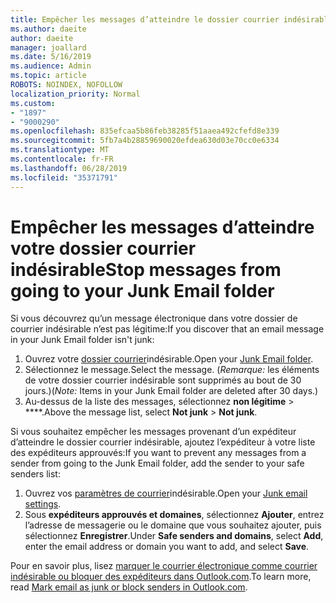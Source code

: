 ```yaml
---
title: Empêcher les messages d’atteindre le dossier courrier indésirable dans Outlook.com
ms.author: daeite
author: daeite
manager: joallard
ms.date: 5/16/2019
ms.audience: Admin
ms.topic: article
ROBOTS: NOINDEX, NOFOLLOW
localization_priority: Normal
ms.custom:
- "1897"
- "9000290"
ms.openlocfilehash: 835efcaa5b86feb38285f51aaea492cfefd8e339
ms.sourcegitcommit: 5fb7a4b28859690020efdea630d03e70cc0e6334
ms.translationtype: MT
ms.contentlocale: fr-FR
ms.lasthandoff: 06/28/2019
ms.locfileid: "35371791"
---
```

# <a name="stop-messages-from-going-to-your-junk-email-folder"></a><span data-ttu-id="b5d67-102">Empêcher les messages d’atteindre votre dossier courrier indésirable</span><span class="sxs-lookup"><span data-stu-id="b5d67-102">Stop messages from going to your Junk Email folder</span></span>

<span data-ttu-id="b5d67-103">Si vous découvrez qu’un message électronique dans votre dossier de courrier indésirable n’est pas légitime:</span><span class="sxs-lookup"><span data-stu-id="b5d67-103">If you discover that an email message in your Junk Email folder isn't junk:</span></span>

1. <span data-ttu-id="b5d67-104">Ouvrez votre [dossier courrier](https://outlook.live.com/mail/junkemail)indésirable.</span><span class="sxs-lookup"><span data-stu-id="b5d67-104">Open your [Junk Email folder](https://outlook.live.com/mail/junkemail).</span></span>
1. <span data-ttu-id="b5d67-105">Sélectionnez le message.</span><span class="sxs-lookup"><span data-stu-id="b5d67-105">Select the message.</span></span> <span data-ttu-id="b5d67-106">(*Remarque:* les éléments de votre dossier courrier indésirable sont supprimés au bout de 30 jours.)</span><span class="sxs-lookup"><span data-stu-id="b5d67-106">(*Note:* Items in your Junk Email folder are deleted after 30 days.)</span></span>
1. <span data-ttu-id="b5d67-107">Au-dessus de la liste des messages, sélectionnez **non légitime** > \*\*\*\*.</span><span class="sxs-lookup"><span data-stu-id="b5d67-107">Above the message list, select **Not junk** > **Not junk**.</span></span>

<span data-ttu-id="b5d67-108">Si vous souhaitez empêcher les messages provenant d’un expéditeur d’atteindre le dossier courrier indésirable, ajoutez l’expéditeur à votre liste des expéditeurs approuvés:</span><span class="sxs-lookup"><span data-stu-id="b5d67-108">If you want to prevent any messages from a sender from going to the Junk Email folder, add the sender to your safe senders list:</span></span>

1. <span data-ttu-id="b5d67-109">Ouvrez vos [paramètres de courrier](https://go.microsoft.com/fwlink/?linkid=2035804)indésirable.</span><span class="sxs-lookup"><span data-stu-id="b5d67-109">Open your [Junk email settings](https://go.microsoft.com/fwlink/?linkid=2035804).</span></span>
1. <span data-ttu-id="b5d67-110">Sous **expéditeurs approuvés et domaines**, sélectionnez **Ajouter**, entrez l’adresse de messagerie ou le domaine que vous souhaitez ajouter, puis sélectionnez **Enregistrer**.</span><span class="sxs-lookup"><span data-stu-id="b5d67-110">Under **Safe senders and domains**, select **Add**, enter the email address or domain you want to add, and select **Save**.</span></span>

<span data-ttu-id="b5d67-111">Pour en savoir plus, lisez [marquer le courrier électronique comme courrier indésirable ou bloquer des expéditeurs dans Outlook.com](https://support.office.com/article/a3ece97b-82f8-4a5e-9ac3-e92fa6427ae4).</span><span class="sxs-lookup"><span data-stu-id="b5d67-111">To learn more, read [Mark email as junk or block senders in Outlook.com](https://support.office.com/article/a3ece97b-82f8-4a5e-9ac3-e92fa6427ae4).</span></span>
